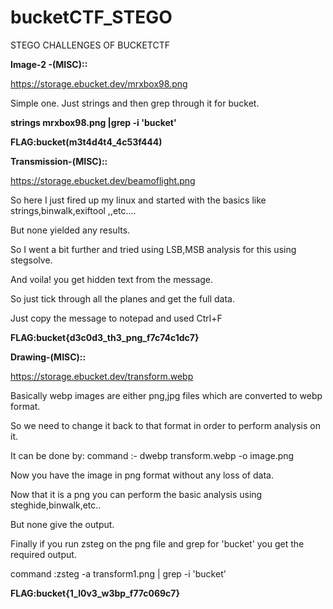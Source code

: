# bucketCTF_STEGO
STEGO CHALLENGES OF BUCKETCTF


**Image-2 -(MISC)::**

https://storage.ebucket.dev/mrxbox98.png

Simple one.
Just strings and then grep through it for bucket.

**strings mrxbox98.png |grep -i 'bucket'**

**FLAG:bucket(m3t4d4t4_4c53f444)**

**Transmission-(MISC)::**

https://storage.ebucket.dev/beamoflight.png

So here I just fired up my linux and started with the basics like strings,binwalk,exiftool ,,etc....

But none yielded any results.

So I went a bit further and tried using LSB,MSB analysis for this using stegsolve.

And voila! you get hidden text from the message.

So just tick through all the planes and get the full data.

Just copy the message to notepad and used Ctrl+F 

**FLAG:bucket{d3c0d3_th3_png_f7c74c1dc7}**

**Drawing-(MISC)::**

https://storage.ebucket.dev/transform.webp

Basically webp images are either png,jpg files which are converted to webp format.

So we need to change it back to that format in order to perform analysis on it.

It can be done by: command :- dwebp transform.webp -o image.png

Now you have the image in png format without any loss of data.

Now that it is a png you can perform the basic analysis using steghide,binwalk,etc..

But none give the output.

Finally if you run zsteg on the png file and grep for 'bucket' you get the required output.

command :zsteg -a transform1.png | grep -i 'bucket'

**FLAG:bucket{1_l0v3_w3bp_f77c069c7}**
